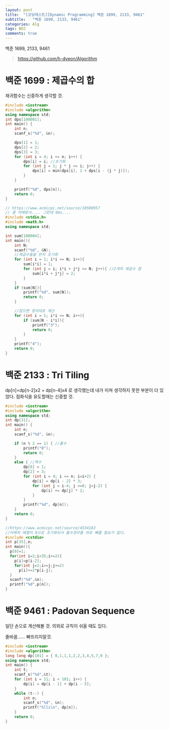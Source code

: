 ```yaml
---
layout: post
title:  "[코딩테스트][Dynamic Programming] 백준 1699, 2133, 9461"
subtitle:   "백준 1699, 2133, 9461"
categories: Alg
tags: BOJ
comments: true
---
```


백준 1699, 2133, 9461

>  https://github.com/h-dyeon/Algorithm 



# 백준 1699 : 제곱수의 합

재귀함수는 신중하게 생각할 것.

~~~ c++
#include <iostream>
#include <algorithm>
using namespace std;
int dps[100001];
int main() {
	int n;
	scanf_s("%d", &n);

	dps[1] = 1;
	dps[2] = 2;
	dps[3] = 3;
	for (int i = 4; i <= n; i++) {
		dps[i] = i; //초기화
		for (int j = 1; j * j <= i; j++) {
			dps[i] = min(dps[i], 1 + dps[i - (j * j)]);
		}
	}

	printf("%d", dps[n]);
	return 0;
}

// https://www.acmicpc.net/source/10500957
// 좀 야매방식.... 그런데 0ms....
#include <stdio.h>
#include <math.h>
using namespace std;

int sum[100004];
int main(){
	int N;
	scanf("%d", &N);
    //제곱수들을 먼저 초기화
	for (int i = 1; i*i <= N; i++){
		sum[i*i] = 1;
		for (int j = i; i*i + j*j <= N; j++){ //2개의 제곱수 합
			sum[i*i + j*j] = 2;
		}
	}
	if (sum[N]){
		printf("%d", sum[N]);
		return 0;
	}

    //없으면 정석대로 계산
	for (int i = 1; i*i <= N; i++){
		if (sum[N - i*i]){
			printf("3");
			return 0;
		}
	}
	printf("4");
	return 0;
}
~~~

# 백준 2133 : Tri Tiling

dp[n]=dp[n-2]x2 + dp[n-4]x4 로 생각했는데 내가 미쳐 생각하지 못한 부분이 더 있었다. 점화식을 유도할때는 신중할 것.

~~~ c++
#include <iostream>
#include <algorithm>
using namespace std;
int dp[31];
int main() {
	int n;
	scanf_s("%d", &n);

	if (n % 2 == 1) { //홀수
		printf("0");
		return 0;
	}
	else { //짝수
		dp[0] = 1;
		dp[2] = 3;
		for (int i = 4; i <= n; i=i+2) {
			dp[i] = dp[i - 2] * 3;
			for (int j = i-4; j >=0; j=j-2) {
				dp[i] += dp[j] * 2;
			}
		}
		printf("%d", dp[n]);
	}
	return 0;
}

//https://www.acmicpc.net/source/4534163
//어짜피 배열이 0으로 초기화되서 홀수경우를 따로 빼줄 필요가 없다.
#include <cstdio>
int p[35],n;
int main(){
  p[0]=1;
  for(int i=2;i<35;i+=2){
    p[i]=p[i-2];
    for(int j=2;i>=j;j+=2)
      p[i]+=2*p[i-j];
  }
  scanf("%d",&n);
  printf("%d",p[n]);
}
~~~

# 백준 9461 : Padovan Sequence

일단 손으로 계산해볼 것. 의외로 규칙이 쉬울 때도 있다. 

줄바꿈...... 빠뜨리지말것.

~~~ c++
#include <iostream>
#include <algorithm>
long long dp[101] = { 0,1,1,1,2,2,3,4,5,7,9 };
using namespace std;
int main() {
	int t;
	scanf_s("%d",&t);
	for (int i = 11; i < 101; i++) {
		dp[i] = dp[i - 1] + dp[i - 5];
	}
	while (t--) {
		int n;
		scanf_s("%d", &n);
		printf("%lli\n", dp[n]);
	}
	return 0;
}
~~~



